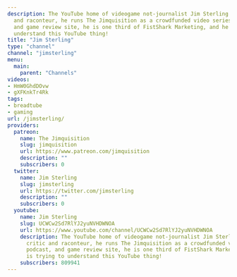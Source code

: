 ```yaml
---
description: The YouTube home of videogame not-journalist Jim Sterling. A game critic
  and raconteur, he runs The Jimquisition as a crowdfunded video series, podcast,
  and game review site, he is one third of FistShark Marketing, and he is trying to
  understand this YouTube thing!
title: "Jim Sterling"
type: "channel"
channel: "jimsterling"
menu:
  main:
    parent: "Channels"
videos:
- HmW0GhdDOvw
- gXFKnkTr4Rk
tags:
- breadtube
- gaming
url: /jimsterling/
providers:
  patreon:
    name: The Jimquisition
    slug: jimquisition
    url: https://www.patreon.com/jimquisition
    description: ""
    subscribers: 0
  twitter:
    name: Jim Sterling
    slug: jimsterling
    url: https://twitter.com/jimsterling
    description: ""
    subscribers: 0
  youtube:
    name: Jim Sterling
    slug: UCWCw2Sd7RlYJ2yuNVHDWNOA
    url: https://www.youtube.com/channel/UCWCw2Sd7RlYJ2yuNVHDWNOA
    description: The YouTube home of videogame not-journalist Jim Sterling. A game
      critic and raconteur, he runs The Jimquisition as a crowdfunded video series,
      podcast, and game review site, he is one third of FistShark Marketing, and he
      is trying to understand this YouTube thing!
    subscribers: 809941
---
```


